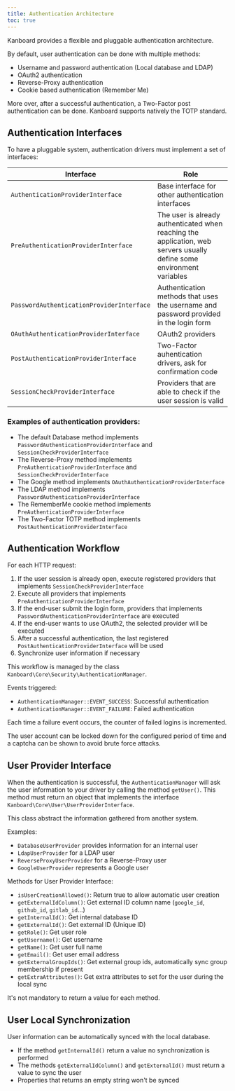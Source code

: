 ```yaml
---
title: Authentication Architecture
toc: true
---
```


Kanboard provides a flexible and pluggable authentication architecture.

By default, user authentication can be done with multiple methods:

- Username and password authentication (Local database and LDAP)
- OAuth2 authentication
- Reverse-Proxy authentication
- Cookie based authentication (Remember Me)

More over, after a successful authentication, a Two-Factor post authentication can be done. Kanboard supports natively the TOTP standard.

Authentication Interfaces
-------------------------

To have a pluggable system, authentication drivers must implement a set of interfaces:

  Interface                                | Role
  -----------------------------------------| ------------------------------------
  `AuthenticationProviderInterface`        | Base interface for other authentication interfaces
  `PreAuthenticationProviderInterface`     | The user is already authenticated when reaching the application, web servers usually define some environment variables
  `PasswordAuthenticationProviderInterface`| Authentication methods that uses the username and password provided in the login form
  `OAuthAuthenticationProviderInterface`   | OAuth2 providers
  `PostAuthenticationProviderInterface`    | Two-Factor auhentication drivers, ask for confirmation code
  `SessionCheckProviderInterface`          | Providers that are able to check if the user session is valid

### Examples of authentication providers:

- The default Database method implements `PasswordAuthenticationProviderInterface` and `SessionCheckProviderInterface`
- The Reverse-Proxy method implements `PreAuthenticationProviderInterface` and `SessionCheckProviderInterface`
- The Google method implements `OAuthAuthenticationProviderInterface`
- The LDAP method implements `PasswordAuthenticationProviderInterface`
- The RememberMe cookie method implements `PreAuthenticationProviderInterface`
- The Two-Factor TOTP method implements `PostAuthenticationProviderInterface`

Authentication Workflow
-----------------------

For each HTTP request:

1. If the user session is already open, execute registered providers that implements `SessionCheckProviderInterface`
2. Execute all providers that implements `PreAuthenticationProviderInterface`
3. If the end-user submit the login form, providers that implements `PasswordAuthenticationProviderInterface` are executed
4. If the end-user wants to use OAuth2, the selected provider will be executed
5. After a successful authentication, the last registered `PostAuthenticationProviderInterface` will be used
6. Synchronize user information if necessary

This workflow is managed by the class `Kanboard\Core\Security\AuthenticationManager`.

Events triggered:

- `AuthenticationManager::EVENT_SUCCESS`: Successful authentication
- `AuthenticationManager::EVENT_FAILURE`: Failed authentication

Each time a failure event occurs, the counter of failed logins is incremented.

The user account can be locked down for the configured period of time and a captcha can be shown to avoid brute force attacks.

User Provider Interface
-----------------------

When the authentication is successful, the `AuthenticationManager` will ask the user information to your driver by calling the method `getUser()`. This method must return an object that implements the interface `Kanboard\Core\User\UserProviderInterface`.

This class abstract the information gathered from another system.

Examples:

- `DatabaseUserProvider` provides information for an internal user
- `LdapUserProvider` for a LDAP user
- `ReverseProxyUserProvider` for a Reverse-Proxy user
- `GoogleUserProvider` represents a Google user

Methods for User Provider Interface:

- `isUserCreationAllowed()`: Return true to allow automatic user creation
- `getExternalIdColumn()`: Get external ID column name (`google_id`, `github_id`, `gitlab_id`...)
- `getInternalId()`: Get internal database ID
- `getExternalId()`: Get external ID (Unique ID)
- `getRole()`: Get user role
- `getUsername()`: Get username
- `getName()`: Get user full name
- `getEmail()`: Get user email address
- `getExternalGroupIds()`: Get external group ids, automatically sync group membership if present
- `getExtraAttributes()`: Get extra attributes to set for the user during the local sync

It's not mandatory to return a value for each method.

User Local Synchronization
--------------------------

User information can be automatically synced with the local database.

- If the method `getInternalId()` return a value no synchronization is performed
- The methods `getExternalIdColumn()` and `getExternalId()` must return a value to sync the user
- Properties that returns an empty string won't be synced
